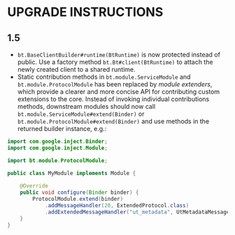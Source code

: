 # UPGRADE INSTRUCTIONS

## 1.5

* `bt.BaseClientBuilder#runtime(BtRuntime)` is now protected instead of public. Use a factory method `bt.Bt#client(BtRuntime)` to attach the newly created client to a shared runtime.
* Static contribution methods in `bt.module.ServiceModule` and `bt.module.ProtocolModule` has been replaced by _module extenders_, which provide a clearer and more concise API for contributing custom extensions to the core. Instead of invoking individual contributions methods, downstream modules should now call `bt.module.ServiceModule#extend(Binder)` or `bt.module.ProtocolModule#extend(Binder)` and use methods in the returned builder instance, e.g.:

```java
import com.google.inject.Binder;
import com.google.inject.Module;

import bt.module.ProtocolModule;

public class MyModule implements Module {
    
    @Override
    public void configure(Binder binder) {
        ProtocolModule.extend(binder)
            .addMessageHandler(20, ExtendedProtocol.class)
            .addExtendedMessageHandler("ut_metadata", UtMetadataMessageHandler.class);
    }
}
```